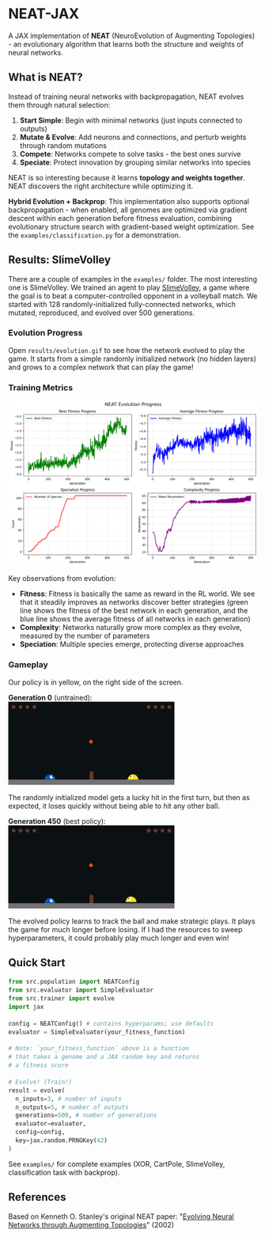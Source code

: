 # NEAT-JAX

A JAX implementation of **NEAT** (NeuroEvolution of Augmenting Topologies) - an evolutionary algorithm that learns both the structure and weights of neural networks.

## What is NEAT?

Instead of training neural networks with backpropagation, NEAT evolves them through natural selection:

1. **Start Simple**: Begin with minimal networks (just inputs connected to outputs)
2. **Mutate & Evolve**: Add neurons and connections, and perturb weights through random mutations
3. **Compete**: Networks compete to solve tasks - the best ones survive
4. **Speciate**: Protect innovation by grouping similar networks into species

NEAT is so interesting because it learns **topology and weights together**. NEAT discovers the right architecture while optimizing it.

**Hybrid Evolution + Backprop**: This implementation also supports optional backpropagation - when enabled, all genomes are optimized via gradient descent within each generation before fitness evaluation, combining evolutionary structure search with gradient-based weight optimization. See the `examples/classification.py` for a demonstration.

## Results: SlimeVolley

There are a couple of examples in the `examples/` folder. The most interesting one is SlimeVolley. We trained an agent to play [SlimeVolley](https://github.com/hardmaru/slimevolleygym), a game where the goal is to beat a computer-controlled opponent in a volleyball match. We started with 128 randomly-initialized fully-connected networks, which mutated, reproduced, and evolved over 500 generations.

### Evolution Progress

Open `results/evolution.gif` to see how the network evolved to play the game. It starts from a simple randomly initialized network (no hidden layers) and grows to a complex network that can play the game!

### Training Metrics

![Metrics](results/training_metrics.png)

Key observations from evolution:
- **Fitness**: Fitness is basically the same as reward in the RL world. We see that it steadily improves as networks discover better strategies (green line shows the fitness of the best network in each generation, and the blue line shows the average fitness of all networks in each generation)
- **Complexity**: Networks naturally grow more complex as they evolve, measured by the number of parameters
- **Speciation**: Multiple species emerge, protecting diverse approaches

### Gameplay

Our policy is in yellow, on the right side of the screen.

**Generation 0** (untrained):  
![Untrained](results/slimevolley_0.gif)

The randomly initialized model gets a lucky hit in the first turn, but then as expected, it loses quickly without being able to hit any other ball.

**Generation 450** (best policy):  
![Trained](results/slimevolley_450.gif)

The evolved policy learns to track the ball and make strategic plays. It plays the game for much longer before losing. If I had the resources to sweep hyperparameters, it could probably play much longer and even win!

## Quick Start

```python
from src.population import NEATConfig
from src.evaluator import SimpleEvaluator
from src.trainer import evolve
import jax

config = NEATConfig() # contains hyperparams; use defaults
evaluator = SimpleEvaluator(your_fitness_function)

# Note: `your_fitness_function` above is a function
# that takes a genome and a JAX random key and returns
# a fitness score

# Evolve! (Train!)
result = evolve(
  n_inputs=3, # number of inputs
  n_outputs=5, # number of outputs
  generations=500, # number of generations
  evaluator=evaluator,
  config=config,
  key=jax.random.PRNGKey(42)
)
```

See `examples/` for complete examples (XOR, CartPole, SlimeVolley, classification task with backprop).

## References

Based on Kenneth O. Stanley's original NEAT paper: "[Evolving Neural Networks through Augmenting Topologies](https://nn.cs.utexas.edu/downloads/papers/stanley.cec02.pdf)" (2002)
